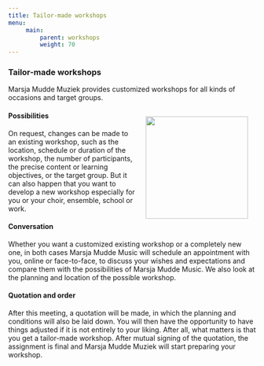 ```yaml
---
title: Tailor-made workshops
menu:
     main:
         parent: workshops
         weight: 70
---
```

### Tailor-made workshops
Marsja Mudde Muziek provides customized workshops for all kinds of occasions and target groups.

<img src="../../../images/JaNuns.jpg" style="width: 13rem; float: right; margin:1rem">

#### Possibilities
On request, changes can be made to an existing workshop, such as the location, schedule or duration of the workshop, the number of participants, the precise content or learning objectives, or the target group. But it can also happen that you want to develop a new workshop especially for you or your choir, ensemble, school or work.
#### Conversation
Whether you want a customized existing workshop or a completely new one, in both cases Marsja Mudde Music will schedule an appointment with you, online or face-to-face, to discuss your wishes and expectations and compare them with the possibilities of Marsja Mudde Music. We also look at the planning and location of the possible workshop.
#### Quotation and order
After this meeting, a quotation will be made, in which the planning and conditions will also be laid down. You will then have the opportunity to have things adjusted if it is not entirely to your liking. After all, what matters is that you get a tailor-made workshop. After mutual signing of the quotation, the assignment is final and Marsja Mudde Muziek will start preparing your workshop.